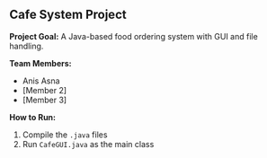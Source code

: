 ## Cafe System Project

**Project Goal:** A Java-based food ordering system with GUI and file handling.

**Team Members:**
- Anis Asna
- [Member 2]
- [Member 3]

**How to Run:**
1. Compile the `.java` files
2. Run `CafeGUI.java` as the main class
